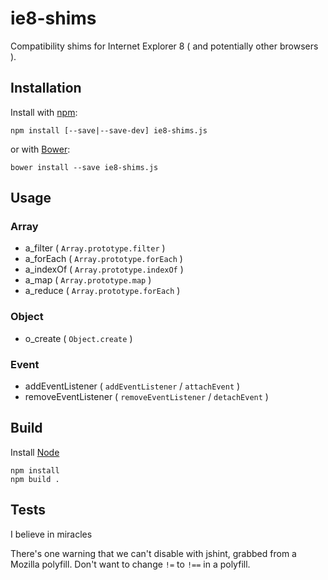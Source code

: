 ie8-shims
=========

Compatibility shims for Internet Explorer 8 ( and potentially other browsers ).

## Installation

Install with [npm](https://www.npmjs.org/):

```
npm install [--save|--save-dev] ie8-shims.js
```

or with [Bower](http://bower.io/):

```
bower install --save ie8-shims.js
```

## Usage

### Array

* a_filter ( `Array.prototype.filter` )
* a_forEach ( `Array.prototype.forEach` )
* a_indexOf ( `Array.prototype.indexOf` )
* a_map ( `Array.prototype.map` )
* a_reduce ( `Array.prototype.forEach` )

### Object

* o_create ( `Object.create` )

### Event

* addEventListener ( `addEventListener` / `attachEvent` )
* removeEventListener ( `removeEventListener` / `detachEvent` )

## Build

Install [Node](http://nodejs.org)

```
npm install
npm build .
```

## Tests

I believe in miracles

There's one warning that we can't disable with jshint, grabbed from a
Mozilla polyfill.  Don't want to change `!=` to `!==` in a polyfill.
